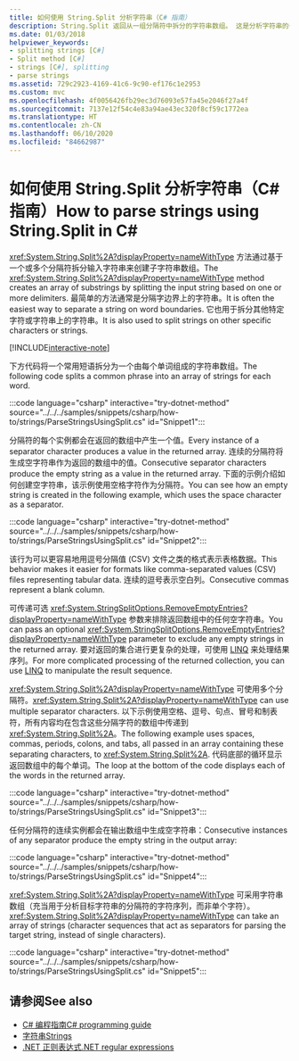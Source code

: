 ```yaml
---
title: 如何使用 String.Split 分析字符串（C# 指南）
description: String.Split 返回从一组分隔符中拆分的字符串数组。 这是分析字符串的一种简单方法。
ms.date: 01/03/2018
helpviewer_keywords:
- splitting strings [C#]
- Split method [C#]
- strings [C#], splitting
- parse strings
ms.assetid: 729c2923-4169-41c6-9c90-ef176c1e2953
ms.custom: mvc
ms.openlocfilehash: 4f0056426fb29ec3d76093e57fa45e2046f27a4f
ms.sourcegitcommit: 7137e12f54c4e83a94ae43ec320f8cf59c1772ea
ms.translationtype: HT
ms.contentlocale: zh-CN
ms.lasthandoff: 06/10/2020
ms.locfileid: "84662987"
---
```

# <a name="how-to-parse-strings-using-stringsplit-in-c"></a><span data-ttu-id="4ae86-104">如何使用 String.Split 分析字符串（C\# 指南）</span><span class="sxs-lookup"><span data-stu-id="4ae86-104">How to parse strings using String.Split in C\#</span></span>

<span data-ttu-id="4ae86-105"><xref:System.String.Split%2A?displayProperty=nameWithType> 方法通过基于一个或多个分隔符拆分输入字符串来创建子字符串数组。</span><span class="sxs-lookup"><span data-stu-id="4ae86-105">The <xref:System.String.Split%2A?displayProperty=nameWithType> method creates an array of substrings by splitting the input string based on one or more delimiters.</span></span> <span data-ttu-id="4ae86-106">最简单的方法通常是分隔字边界上的字符串。</span><span class="sxs-lookup"><span data-stu-id="4ae86-106">It is often the easiest way to separate a string on word boundaries.</span></span> <span data-ttu-id="4ae86-107">它也用于拆分其他特定字符或字符串上的字符串。</span><span class="sxs-lookup"><span data-stu-id="4ae86-107">It is also used to split strings on other specific characters or strings.</span></span>

[!INCLUDE[interactive-note](~/includes/csharp-interactive-note.md)]

<span data-ttu-id="4ae86-108">下方代码将一个常用短语拆分为一个由每个单词组成的字符串数组。</span><span class="sxs-lookup"><span data-stu-id="4ae86-108">The following code splits a common phrase into an array of strings for each word.</span></span>

:::code language="csharp" interactive="try-dotnet-method" source="../../../samples/snippets/csharp/how-to/strings/ParseStringsUsingSplit.cs" id="Snippet1":::

<span data-ttu-id="4ae86-109">分隔符的每个实例都会在返回的数组中产生一个值。</span><span class="sxs-lookup"><span data-stu-id="4ae86-109">Every instance of a separator character produces a value in the returned array.</span></span> <span data-ttu-id="4ae86-110">连续的分隔符将生成空字符串作为返回的数组中的值。</span><span class="sxs-lookup"><span data-stu-id="4ae86-110">Consecutive separator characters produce the empty string as a value in the returned array.</span></span> <span data-ttu-id="4ae86-111">下面的示例介绍如何创建空字符串，该示例使用空格字符作为分隔符。</span><span class="sxs-lookup"><span data-stu-id="4ae86-111">You can see how an empty string is created in the following example, which uses the space character as a separator.</span></span>

:::code language="csharp" interactive="try-dotnet-method" source="../../../samples/snippets/csharp/how-to/strings/ParseStringsUsingSplit.cs" id="Snippet2":::

<span data-ttu-id="4ae86-112">该行为可以更容易地用逗号分隔值 (CSV) 文件之类的格式表示表格数据。</span><span class="sxs-lookup"><span data-stu-id="4ae86-112">This behavior makes it easier for formats like comma-separated values (CSV) files representing tabular data.</span></span> <span data-ttu-id="4ae86-113">连续的逗号表示空白列。</span><span class="sxs-lookup"><span data-stu-id="4ae86-113">Consecutive commas represent a blank column.</span></span>

<span data-ttu-id="4ae86-114">可传递可选 <xref:System.StringSplitOptions.RemoveEmptyEntries?displayProperty=nameWithType> 参数来排除返回数组中的任何空字符串。</span><span class="sxs-lookup"><span data-stu-id="4ae86-114">You can pass an optional <xref:System.StringSplitOptions.RemoveEmptyEntries?displayProperty=nameWithType> parameter to exclude any empty strings in the returned array.</span></span> <span data-ttu-id="4ae86-115">要对返回的集合进行更复杂的处理，可使用 [LINQ](../programming-guide/concepts/linq/index.md) 来处理结果序列。</span><span class="sxs-lookup"><span data-stu-id="4ae86-115">For more complicated processing of the returned collection, you can use [LINQ](../programming-guide/concepts/linq/index.md) to manipulate the result sequence.</span></span>

<span data-ttu-id="4ae86-116"><xref:System.String.Split%2A?displayProperty=nameWithType> 可使用多个分隔符。</span><span class="sxs-lookup"><span data-stu-id="4ae86-116"><xref:System.String.Split%2A?displayProperty=nameWithType> can use multiple separator characters.</span></span>
<span data-ttu-id="4ae86-117">以下示例使用空格、逗号、句点、冒号和制表符，所有内容均在包含这些分隔字符的数组中传递到 <xref:System.String.Split%2A>。</span><span class="sxs-lookup"><span data-stu-id="4ae86-117">The following example uses spaces, commas, periods, colons, and tabs, all passed in an array containing these separating characters, to <xref:System.String.Split%2A>.</span></span>
<span data-ttu-id="4ae86-118">代码底部的循环显示返回数组中的每个单词。</span><span class="sxs-lookup"><span data-stu-id="4ae86-118">The loop at the bottom of the code displays each of the words in the returned array.</span></span>

:::code language="csharp" interactive="try-dotnet-method" source="../../../samples/snippets/csharp/how-to/strings/ParseStringsUsingSplit.cs" id="Snippet3":::

<span data-ttu-id="4ae86-119">任何分隔符的连续实例都会在输出数组中生成空字符串：</span><span class="sxs-lookup"><span data-stu-id="4ae86-119">Consecutive instances of any separator produce the empty string in the output array:</span></span>

:::code language="csharp" interactive="try-dotnet-method" source="../../../samples/snippets/csharp/how-to/strings/ParseStringsUsingSplit.cs" id="Snippet4":::

<span data-ttu-id="4ae86-120"><xref:System.String.Split%2A?displayProperty=nameWithType> 可采用字符串数组（充当用于分析目标字符串的分隔符的字符序列，而非单个字符）。</span><span class="sxs-lookup"><span data-stu-id="4ae86-120"><xref:System.String.Split%2A?displayProperty=nameWithType> can take an array of strings (character sequences that act as separators for parsing the target string, instead of single characters).</span></span>

:::code language="csharp" interactive="try-dotnet-method" source="../../../samples/snippets/csharp/how-to/strings/ParseStringsUsingSplit.cs" id="Snippet5":::

## <a name="see-also"></a><span data-ttu-id="4ae86-121">请参阅</span><span class="sxs-lookup"><span data-stu-id="4ae86-121">See also</span></span>

- [<span data-ttu-id="4ae86-122">C# 编程指南</span><span class="sxs-lookup"><span data-stu-id="4ae86-122">C# programming guide</span></span>](../programming-guide/index.md)
- [<span data-ttu-id="4ae86-123">字符串</span><span class="sxs-lookup"><span data-stu-id="4ae86-123">Strings</span></span>](../programming-guide/strings/index.md)
- [<span data-ttu-id="4ae86-124">.NET 正则表达式</span><span class="sxs-lookup"><span data-stu-id="4ae86-124">.NET regular expressions</span></span>](../../standard/base-types/regular-expressions.md)
